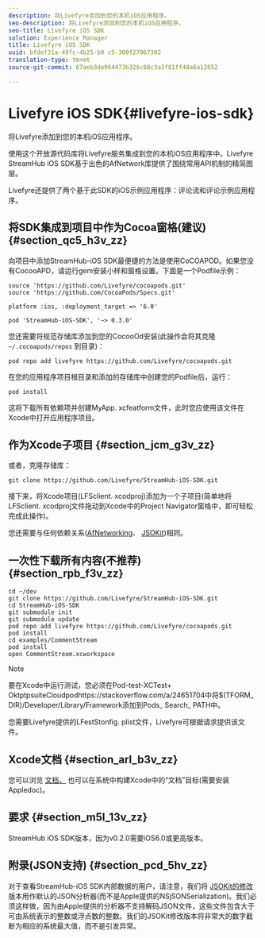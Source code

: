 ```yaml
---
description: 将Livefyre添加到您的本机iOS应用程序。
seo-description: 将Livefyre添加到您的本机iOS应用程序。
seo-title: Livefyre iOS SDK
solution: Experience Manager
title: Livefyre iOS SDK
uuid: bfdef31a-49fc-4b25-b0 c5-300f27067302
translation-type: tm+mt
source-git-commit: 67aeb3de964473b326c88c3a3f81ff48a6a12652

---
```



# Livefyre iOS SDK{#livefyre-ios-sdk}

将Livefyre添加到您的本机iOS应用程序。

使用这个开放源代码库将Livefyre服务集成到您的本机iOS应用程序中。Livefyre StreamHub iOS SDK基于出色的AfNetwork库提供了围绕常用API机制的精简图层。

Livefyre还提供了两个基于此SDK的iOS示例应用程序：评论流和评论示例应用程序。

## 将SDK集成到项目中作为Cocoa窗格(建议) {#section_qc5_h3v_zz}

向项目中添加StreamHub-iOS SDK最便捷的方法是使用CoCOAPOD。如果您没有CocooAPD，请运行gem安装小样和窗格设置。下面是一个Podfile示例：

```
source 'https://github.com/Livefyre/cocoapods.git' 
source 'https://github.com/CocoaPods/Specs.git' 
  
platform :ios, :deployment_target => '6.0' 
  
pod 'StreamHub-iOS-SDK', '~> 0.3.0'
```

您还需要将规范存储库添加到您的CocooOd安装(此操作会将其克隆 `~/.cocoapods/repos` 到目录)：

```
pod repo add livefyre https://github.com/Livefyre/cocoapods.git
```

在您的应用程序项目根目录和添加的存储库中创建您的Podfile后，运行：

```
pod install
```

这将下载所有依赖项并创建MyApp. xcfeatform文件，此时您应使用该文件在Xcode中打开应用程序项目。

## 作为Xcode子项目 {#section_jcm_g3v_zz}

或者，克隆存储库：

```
git clone https://github.com/Livefyre/StreamHub-iOS-SDK.git 
```

接下来，将Xcode项目(LFSclient. xcodproj)添加为一个子项目(简单地将LFSclient. xcodproj文件拖动到Xcode中的Project Navigator窗格中，即可轻松完成此操作)。

您还需要与任何依赖关系([AfNetworking](https://github.com/AFNetworking/AFNetworking)、 [JSOKit](https://github.com/escherba/JSONKit))相同。

## 一次性下载所有内容(不推荐) {#section_rpb_f3v_zz}

```
cd ~/dev 
git clone https://github.com/Livefyre/StreamHub-iOS-SDK.git 
cd StreamHub-iOS-SDK 
git submodule init 
git submodule update 
pod repo add livefyre https://github.com/Livefyre/cocoapods.git 
pod install 
cd examples/CommentStream 
pod install 
open CommentStream.xcworkspace
```

>[!NOTE]
>
>要在Xcode中运行测试，您必须在Pod-test-XCTest+ OktptpsuiteCloudpodhttps://stackoverflow.com/a/24651704[](https://stackoverflow.com/a/24651704)中将$(TFORM_ DIR)/Developer/Library/Framework添加到Pods_ Search_ PATH中。

您需要Livefyre提供的LFestStonfig. plist文件，Livefyre可根据请求提供该文件。

## Xcode文档 {#section_arl_b3v_zz}

您可以浏览 [文档，](https://livefyre.github.com/StreamHub-iOS-SDK/) 也可以在系统中构建Xcode中的“文档”目标(需要安装Appledoc)。

## 要求 {#section_m5l_13v_zz}

StreamHub iOS SDK版本，因为v0.2.0需要iOS6.0或更高版本。

## 附录(JSON支持) {#section_pcd_5hv_zz}

对于查看StreamHub-iOS SDK内部数据的用户，请注意，我们将 [JSOKit的修改](https://github.com/escherba/JSONKit) 版本用作默认的JSON分析器(而不是Apple提供的NSjSONSerialization)。我们必须这样做，因为由Apple提供的分析器不支持解码JSON文件，这些文件包含大于可由系统表示的整数或浮点数的整数。我们的JSOKit修改版本将非常大的数字截断为相应的系统最大值，而不是引发异常。
